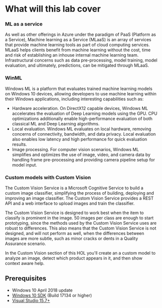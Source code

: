 # What will this lab cover

### ML as a service

As well as other offerings in Azure under the paradigm of PaaS (Platform as a Service), Machine learning as a Service (MLaaS) is an array of services that provide machine learning tools as part of cloud computing services. MLaaS helps clients benefit from machine learning without the cost, time and risk of establishing an inhouse internal machine learning team. Infrastructural concerns such as data pre-processing, model training, model evaluation, and ultimately, predictions, can be mitigated through MLaaS.

### WinML

Windows ML is a platform that evaluates trained machine learning models on Windows 10 devices, allowing developers to use machine learning within their Windows applications, including interesting capabilities such as:

- Hardware acceleration. On DirectX12 capable devices, Windows ML accelerates the evaluation of Deep Learning models using the GPU. CPU optimizations additionally enable high-performance evaluation of both classical ML and Deep Learning algorithms.
- Local evaluation. Windows ML evaluates on local hardware, removing concerns of connectivity, bandwidth, and data privacy. Local evaluation also enables low latency and high performance for quick evaluation results.
- Image processing. For computer vision scenarios, Windows ML simplifies and optimizes the use of image, video, and camera data by handling frame pre-processing and providing camera pipeline setup for model input.

### Custom models with Custom Vision

The Custom Vision Service is a Microsoft Cognitive Service to build a custom image classifier, simplifying the process of building, deploying and improving an image classifier. The Custom Vision Service provides a REST API and a web interface to upload images and train the classifier.

The Custom Vision Service is designed to work best when the item to classify is prominent in the image. 50 images per class are enough to start prototyping, since the methods used by the Custom Vision Service uses are robust to differences. This also means that the Custom Vision Service is not designed, and will not perform as well, when the differences between images are more subtle, such as minor cracks or dents in a Quality Assurance scenario.

In the Custom Vision section of this HOL you'll create an a custom model to analyze an image, detect which product appears in it, and then show context aware help.

## Prerequisites
- Windows 10 April 2018 update
- <a href="https://developer.microsoft.com/windows/downloads/windows-10-sdk">Windows 10 SDK</a> (Build 17134 or higher)
- <a href="https://developer.microsoft.com/windows/downloads">Visual Studio 15.7+</a>
